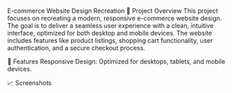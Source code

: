 E-commerce Website Design Recreation
📜 Project Overview
This project focuses on recreating a modern, responsive e-commerce website design. The goal is to deliver a seamless user experience with a clean, intuitive interface, optimized for both desktop and mobile devices. The website includes features like product listings, shopping cart functionality, user authentication, and a secure checkout process.

🚀 Features
Responsive Design: Optimized for desktops, tablets, and mobile devices.

📈 Screenshots

